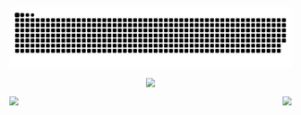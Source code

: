<!--- snake -->
<div align="center">
  <img  src="https://github.com/1999AZZAR/1999AZZAR/blob/main/resources/img/grid-snake.svg"
       alt="snake" /></a>
</div>
<!--tech stack icons-->
<p align="center">
  <a href="https://skillicons.dev">
    <img src="https://skillicons.dev/icons?i=git,aws,cpp,css,discord,express,figma,github,html,js,,mongodb,mysql,nodejs,postman,py,ts,vscode&perline=14" />
  </a>
</p>
<a href="https://github.com/Gurupreet">
  <img align="right" src="https://github-readme-stats.vercel.app/api/top-langs/?username=LiHypnos&theme=dracula&hide_langs_below=1" />
</a>
<a href="https://github.com/LyHipnos">
  <img align="left" src="https://github-readme-stats.vercel.app/api?username=LiHypnos&theme=radical">
</a>

